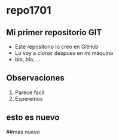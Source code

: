 # repo1701

## Mi primer repositorio GIT
- Este repositorio lo creo en GitHub
- Lo voy a clonar despues en mi máquina
- bla, bla, ...

## Observaciones
1. Parece facil
2. Esperemos

## esto es nuevo

##mas nuevo